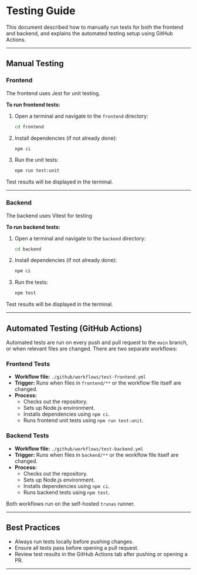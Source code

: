 # Testing Guide

This document described how to manually run tests for both the frontend and backend, and explains the automated testing setup using GitHub Actions.

---

## Manual Testing

### Frontend

The frontend uses Jest for unit testing.

**To run frontend tests:**

1. Open a terminal and navigate to the `frontend` directory:
   ```sh
   cd frontend
   ```
2. Install dependencies (if not already done):
   ```sh
   npm ci
   ```
3. Run the unit tests:
   ```sh
   npm run test:unit
   ```

Test results will be displayed in the terminal.

---

### Backend

The backend uses Vitest for testing

**To run backend tests:**

1. Open a terminal and navigate to the `backend` directory:
   ```sh
   cd backend
   ```
2. Install dependencies (if not already done):
   ```sh
   npm ci
   ```
3. Run the tests:
   ```sh
   npm test
   ```

Test results will be displayed in the terminal.

---

## Automated Testing (GitHub Actions)

Automated tests are run on every push and pull request to the `main` branch, or when relevant files are changed.
There are two separate workflows:

### Frontend Tests

- **Workflow file:** `./github/workflows/test-frontend.yml`
- **Trigger:** Runs when files in `frontend/**` or the workflow file itself are changed.
- **Process:**
  - Checks out the repository.
  - Sets up Node.js environment.
  - Installs dependencies using `npm ci`.
  - Runs frontend unit tests using `npm run test:unit`.
  
### Backend Tests

- **Workflow file:** `./github/workflows/test-backend.yml`
- **Trigger:** Runs when files in `backend/**` or the workflow file itself are changed.
- **Process:**
  - Checks out the repository.
  - Sets up Node.js environment.
  - Installs dependencies using `npm ci`.
  - Runs backend tests using `npm test`.
  
Both workflows run on the self-hosted `trunas` runner.

---

## Best Practices

- Always run tests locally before pushing changes.
- Ensure all tests pass before opening a pull request.
- Review test results in the GitHub Actions tab after pushing or opening a PR.

---